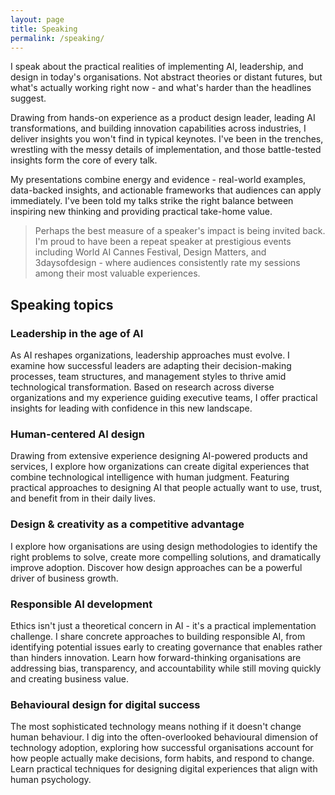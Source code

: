 ```yaml
---
layout: page
title: Speaking
permalink: /speaking/
---
```


I speak about the practical realities of implementing AI, leadership, and design in today's organisations. Not abstract theories or distant futures, but what's actually working right now - and what's harder than the headlines suggest.

Drawing from hands-on experience as a product design leader, leading AI transformations, and building innovation capabilities across industries, I deliver insights you won't find in typical keynotes. I've been in the trenches, wrestling with the messy details of implementation, and those battle-tested insights form the core of every talk.

My presentations combine energy and evidence - real-world examples, data-backed insights, and actionable frameworks that audiences can apply immediately. I've been told my talks strike the right balance between inspiring new thinking and providing practical take-home value.

> Perhaps the best measure of a speaker's impact is being invited back. I'm proud to have been a repeat speaker at prestigious events including World AI Cannes Festival, Design Matters, and 3daysofdesign - where audiences consistently rate my sessions among their most valuable experiences.

## Speaking topics

### Leadership in the age of AI
As AI reshapes organizations, leadership approaches must evolve. I examine how successful leaders are adapting their decision-making processes, team structures, and management styles to thrive amid technological transformation. Based on research across diverse organizations and my experience guiding executive teams, I offer practical insights for leading with confidence in this new landscape.

### Human-centered AI design
Drawing from extensive experience designing AI-powered products and services, I explore how organizations can create digital experiences that combine technological intelligence with human judgment. Featuring practical approaches to designing AI that people actually want to use, trust, and benefit from in their daily lives.

### Design & creativity as a competitive advantage
I explore how organisations are using design methodologies to identify the right problems to solve, create more compelling solutions, and dramatically improve adoption. Discover how design approaches can be a powerful driver of business growth.

### Responsible AI development
Ethics isn't just a theoretical concern in AI - it's a practical implementation challenge. I share concrete approaches to building responsible AI, from identifying potential issues early to creating governance that enables rather than hinders innovation. Learn how forward-thinking organisations are addressing bias, transparency, and accountability while still moving quickly and creating business value.

### Behavioural design for digital success
The most sophisticated technology means nothing if it doesn't change human behaviour. I dig into the often-overlooked behavioural dimension of technology adoption, exploring how successful organisations account for how people actually make decisions, form habits, and respond to change. Learn practical techniques for designing digital experiences that align with human psychology.